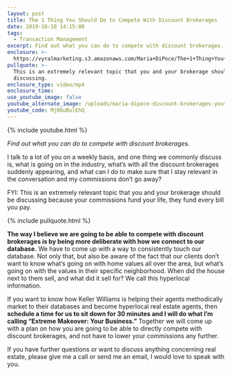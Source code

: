 ```yaml
---
layout: post
title: The 1 Thing You Should Do to Compete With Discount Brokerages
date: 2019-10-10 14:15:00
tags:
  - Transaction Management
excerpt: Find out what you can do to compete with discount brokerages.
enclosure: >-
  https://vyralmarketing.s3.amazonaws.com/Maria+DiPoce/The+1+Thing+You+Should+Do+to+Compete+With+Discount+Brokerages.mp4
pullquote: >-
  This is an extremely relevant topic that you and your brokerage should be
  discussing.
enclosure_type: video/mp4
enclosure_time:
use_youtube_image: false
youtube_alternate_image: /uploads/maria-dipoce-discount-brokerages-youtube-2.png
youtube_code: Mj06uBulEhQ
---
```


{% include youtube.html %}

*Find out what you can do to compete with discount brokerages.*

I talk to a lot of you on a weekly basis, and one thing we commonly discuss is, what is going on in the industry, what’s with all the discount brokerages suddenly appearing, and what can I do to make sure that I stay relevant in the conversation and my commissions don’t go away?&nbsp;

FYI: This is an extremely relevant topic that you and your brokerage should be discussing because your commissions fund your life, they fund every bill you pay.

{% include pullquote.html %}

**The way I believe we are going to be able to compete with discount brokerages is by being more deliberate with how we connect to our database.** We have to come up with a way to consistently touch our database. Not only that, but also be aware of the fact that our clients don’t want to know what’s going on with home values all over the area, but what’s going on with the values in their specific neighborhood. When did the house next to them sell, and what did it sell for? We call this hyperlocal information.&nbsp;

If you want to know how Keller Williams is helping their agents methodically market to their databases and become hyperlocal real estate agents, then **schedule a time for us to sit down for 30 minutes and I will do what I’m calling “Extreme Makeover: Your Business.”** Together we will come up with a plan on how you are going to be able to directly compete with discount brokerages, and not have to lower your commissions any further.&nbsp;

If you have further questions or want to discuss anything concerning real estate, please give me a call or send me an email, I would love to speak with you.